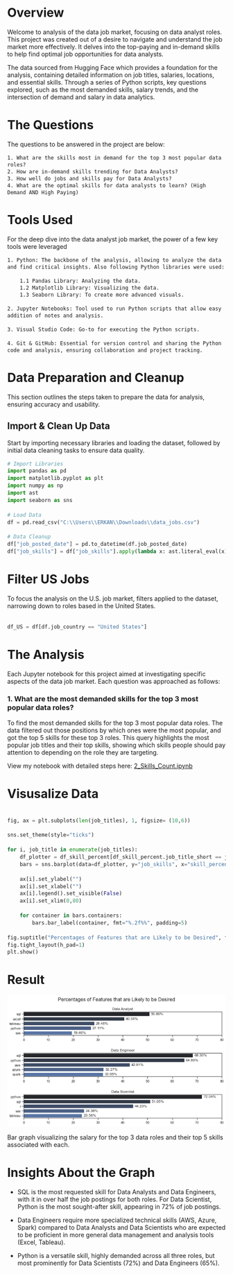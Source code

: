 # Overview

Welcome to analysis of the data job market, focusing on data analyst roles. This project was created out of a desire to navigate and understand the job market more effectively. It delves into the top-paying and in-demand skills to help find optimal job opportunities for data analysts.

The data sourced from Hugging Face which provides a foundation for the analysis, containing detailed information on job titles, salaries, locations, and essential skills. Through a series of Python scripts, key questions explored, such as the most demanded skills, salary trends, and the intersection of demand and salary in data analytics.


# The Questions

The questions to be answered in the project are below:

    1. What are the skills most in demand for the top 3 most popular data roles?
    2. How are in-demand skills trending for Data Analysts?
    3. How well do jobs and skills pay for Data Analysts?
    4. What are the optimal skills for data analysts to learn? (High Demand AND High Paying)



# Tools Used

For the deep dive into the data analyst job market, the power of a few key tools were leveraged

    1. Python: The backbone of the analysis, allowing to analyze the data and find critical insights. Also following Python libraries were used:

        1.1 Pandas Library: Analyzing the data.
        1.2 Matplotlib Library: Visualizing the data.
        1.3 Seaborn Library: To create more advanced visuals.
        
    2. Jupyter Notebooks: Tool used to run Python scripts that allow easy addition of notes and analysis.

    3. Visual Studio Code: Go-to for executing the Python scripts.
    
    4. Git & GitHub: Essential for version control and sharing the Python code and analysis, ensuring collaboration and project tracking.


# Data Preparation and Cleanup    

This section outlines the steps taken to prepare the data for analysis, ensuring accuracy and usability.


## Import & Clean Up Data

Start by importing necessary libraries and loading the dataset, followed by initial data cleaning tasks to ensure data quality.


```python
# Import Libraries
import pandas as pd
import matplotlib.pyplot as plt
import numpy as np
import ast
import seaborn as sns

# Load Data
df = pd.read_csv("C:\\Users\\ERKAN\\Downloads\\data_jobs.csv")

# Data Cleanup
df["job_posted_date"] = pd.to_datetime(df.job_posted_date)
df["job_skills"] = df["job_skills"].apply(lambda x: ast.literal_eval(x) if pd.notna(x) else x)

```


# Filter US Jobs

To focus the analysis on the U.S. job market, filters applied to the dataset, narrowing down to roles based in the United States.

```python

df_US = df[df.job_country == "United States"]

```

# The Analysis

Each Jupyter notebook for this project aimed at investigating specific aspects of the data job market. Each question was approached as follows:


### 1. What are the most demanded skills for the top 3 most popular data roles?

To find the most demanded skills for the top 3 most popular data roles. The data filtered out those positions by which ones were the most popular, and got the top 5 skills for these top 3 roles. This query highlights the most popular job titles and their top skills, showing which skills people should pay attention to depending on the role they are targeting.

View my notebook with detailed steps here: [2_Skills_Count.ipynb](https://github.com/firaterkn/Personal_Python_Project/blob/main/3_Project/2_Skills_Demand.ipynb)


# Visusalize Data

```python

fig, ax = plt.subplots(len(job_titles), 1, figsize= (10,6))

sns.set_theme(style="ticks")

for i, job_title in enumerate(job_titles):
    df_plotter = df_skill_percent[df_skill_percent.job_title_short == job_title].head()
    bars = sns.barplot(data=df_plotter, y="job_skills", x="skill_percent", ax=ax[i], hue="skill_count", ci=None, dodge=False, palette="dark:b")
    
    ax[i].set_ylabel("")
    ax[i].set_xlabel("")
    ax[i].legend().set_visible(False)
    ax[i].set_xlim(0,80)

    for container in bars.containers:
        bars.bar_label(container, fmt="%.2f%%", padding=5)

fig.suptitle("Percentages of Features that are Likely to be Desired", fontsize=16)
fig.tight_layout(h_pad=1)
plt.show()

```

# Result
![Visualization for the code](https://github.com/firaterkn/Personal_Python_Project/blob/main/3_Project/output2.png?raw=true)

Bar graph visualizing the salary for the top 3 data roles and their top 5 skills associated with each.

# Insights About the Graph

- SQL is the most requested skill for Data Analysts and Data Engineers, with it in over half the job postings for both roles. For Data Scientist, Python is the most sought-after skill, appearing in 72% of job postings.
    
- Data Engineers require more specialized technical skills (AWS, Azure, Spark) compared to Data Analysts and Data Scientists who are expected to be proficient in more general data management and analysis tools (Excel, Tableau).
    
- Python is a versatile skill, highly demanded across all three roles, but most prominently for Data Scientists (72%) and Data Engineers (65%).


